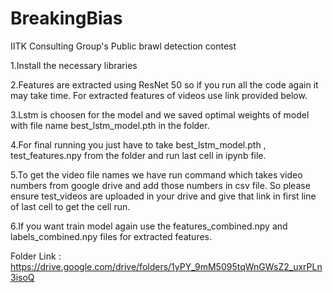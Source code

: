 # BreakingBias
 IITK Consulting Group's Public brawl detection contest


1.Install the necessary libraries

2.Features are extracted using ResNet 50 so if you run all the code 
again it may take time. For extracted features of videos use link provided below.

3.Lstm is choosen for the model and we saved optimal weights of model 
with file name best_lstm_model.pth in the folder.

4.For final running  you just have to take best_lstm_model.pth , test_features.npy from the folder and run last cell in ipynb file.

5.To get the video file names we have run command which takes video numbers from google drive and add those numbers in csv file. So please ensure test_videos are uploaded in your drive and give that link in first line of last cell to get the cell run.

6.If you want train model again use the features_combined.npy and labels_combined.npy files for extracted features.

Folder Link : https://drive.google.com/drive/folders/1yPY_9mM5095tqWnGWsZ2_uxrPLn3isoQ
